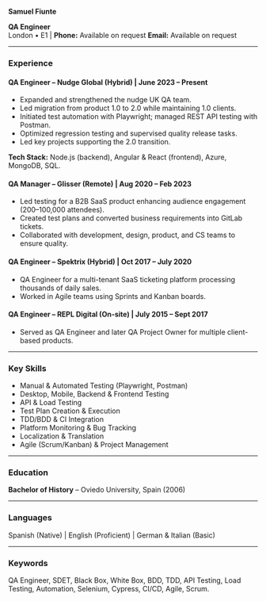 
**Samuel Fiunte**

**QA Engineer**\
London • E1 | 
**Phone:** Available on request
**Email:** Available on request

<!-- Modal -->
<div id="contactModal" class="modal">
  <div class="modal-content">
    <span class="close">&times;</span>
    <p>Contact information is available on request. Please enter your email to receive the details.</p>
  </div>
</div>

<style>
  .modal {
    display: none;
    position: fixed;
    z-index: 1;
    left: 0;
    top: 0;
    width: 100%;
    height: 100%;
    overflow: auto;
    background-color: rgb(0,0,0);
    background-color: rgba(0,0,0,0.4);
  }
  .modal-content {
    background-color: #fefefe;
    margin: 15% auto;
    padding: 20px;
    border: 1px solid #888;
    width: 80%;
  }
  .close {
    color: #aaa;
    float: right;
    font-size: 28px;
    font-weight: bold;
  }
  .close:hover,
  .close:focus {
    color: black;
    text-decoration: none;
    cursor: pointer;
  }
</style>

<script type="text/javascript">
  // Get the modal
  var modal = document.getElementById("contactModal");

  // Get the link that opens the modal
  var links = document.querySelectorAll('a[href="#contactModal"]');

  // Get the <span> element that closes the modal
  var span = document.getElementsByClassName("close")[0];

  // When the user clicks the link, open the modal
  links.forEach(link => {
    link.onclick = function(event) {
      event.preventDefault();
      modal.style.display = "block";
    }
  });

  // When the user clicks on <span> (x), close the modal
  span.onclick = function() {
    modal.style.display = "none";
  }

  // When the user clicks anywhere outside of the modal, close it
  window.onclick = function(event) {
    if (event.target == modal) {
      modal.style.display = "none";
    }
  }
</script>

---
### **Experience**

#### **QA Engineer** – Nudge Global (Hybrid) | June 2023 – Present

- Expanded and strengthened the nudge UK QA team.
- Led migration from product 1.0 to 2.0 while maintaining 1.0 clients.
- Initiated test automation with Playwright; managed REST API testing with Postman.
- Optimized regression testing and supervised quality release tasks.
- Led key projects supporting the 2.0 transition.

**Tech Stack:** Node.js (backend), Angular & React (frontend), Azure, MongoDB, SQL.

#### **QA Manager** – Glisser (Remote) | Aug 2020 – Feb 2023

- Led testing for a B2B SaaS product enhancing audience engagement (200–100,000 attendees).
- Created test plans and converted business requirements into GitLab tickets.
- Collaborated with development, design, product, and CS teams to ensure quality.

#### **QA Engineer** – Spektrix (Hybrid) | Oct 2017 – July 2020

- QA Engineer for a multi-tenant SaaS ticketing platform processing thousands of daily sales.
- Worked in Agile teams using Sprints and Kanban boards.

#### **QA Engineer** – REPL Digital (On-site) | July 2015 – Sept 2017

- Served as QA Engineer and later QA Project Owner for multiple client-based products.

---

### **Key Skills**

- Manual & Automated Testing (Playwright, Postman)
- Desktop, Mobile, Backend & Frontend Testing
- API & Load Testing
- Test Plan Creation & Execution
- TDD/BDD & CI Integration
- Platform Monitoring & Bug Tracking
- Localization & Translation
- Agile (Scrum/Kanban) & Project Management

---

### **Education**

**Bachelor of History** – Oviedo University, Spain (2006)

---

### **Languages**

Spanish (Native) | English (Proficient) | German & Italian (Basic)

---

### **Keywords**

QA Engineer, SDET, Black Box, White Box, BDD, TDD, API Testing, Load Testing, Automation, Selenium, Cypress, CI/CD, Agile, Scrum.

